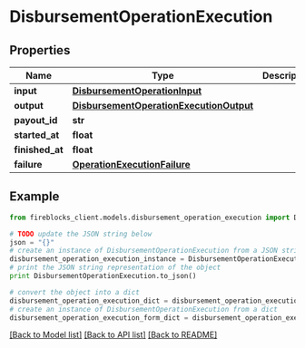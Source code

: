 # DisbursementOperationExecution


## Properties

Name | Type | Description | Notes
------------ | ------------- | ------------- | -------------
**input** | [**DisbursementOperationInput**](DisbursementOperationInput.md) |  | 
**output** | [**DisbursementOperationExecutionOutput**](DisbursementOperationExecutionOutput.md) |  | [optional] 
**payout_id** | **str** |  | [optional] 
**started_at** | **float** |  | 
**finished_at** | **float** |  | [optional] 
**failure** | [**OperationExecutionFailure**](OperationExecutionFailure.md) |  | [optional] 

## Example

```python
from fireblocks_client.models.disbursement_operation_execution import DisbursementOperationExecution

# TODO update the JSON string below
json = "{}"
# create an instance of DisbursementOperationExecution from a JSON string
disbursement_operation_execution_instance = DisbursementOperationExecution.from_json(json)
# print the JSON string representation of the object
print DisbursementOperationExecution.to_json()

# convert the object into a dict
disbursement_operation_execution_dict = disbursement_operation_execution_instance.to_dict()
# create an instance of DisbursementOperationExecution from a dict
disbursement_operation_execution_form_dict = disbursement_operation_execution.from_dict(disbursement_operation_execution_dict)
```
[[Back to Model list]](../README.md#documentation-for-models) [[Back to API list]](../README.md#documentation-for-api-endpoints) [[Back to README]](../README.md)


